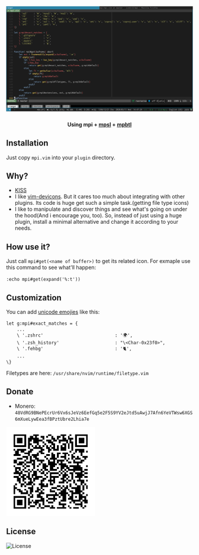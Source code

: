 <h1 align="center">
	<img width="900" src="assets/screenshot.png" alt="mpi">
    <br/>
    <h4 align="center">Using mpi + <a href="https://github.com/LinArcX/mpsl">mpsl</a> + <a href="https://github.com/LinArcX/mpbtl">mpbtl</a></h4>
</h1>

## Installation
Just copy `mpi.vim` into your `plugin` directory.

## Why?
- [KISS](https://en.wikipedia.org/wiki/KISS_principle)
- I like [vim-devicons](https://github.com/ryanoasis/vim-devicons). But it cares too much about integrating with other plugins. Its code is huge get such a simple task.(getting file type icons)
- I like to manipulate and discover things and see what's going on under the hood(And i encourage you, too). So, instead of just using a huge plugin, install a minimal alternative and change it according to your needs.

## How use it?
Just call `mpi#get(<name of buffer>)` to get its related icon. For exmaple use this command to see what'll happen:

`:echo mpi#get(expand('%:t'))`

## Customization
You can add [unicode emojies](https://en.wikipedia.org/wiki/Template:Emoji_(Unicode_block)) like this:

```
let g:mpi#exact_matches = {
    ...
    \ '.zshrc'                           : '🌍',
    \ '.zsh_history'                     : "\<Char-0x23f0>",
    \ '.fehbg'                           : '🐈',
    ...
\}
```

Filetypes are here:
`/usr/share/nvim/runtime/filetype.vim`

## Donate
- Monero: `48VdRG9BNePEcrUr6Vx6sJeVz6EefGq5e2F5S9YV2eJtd5uAwjJ7Afn6YeVTWsw6XGS6mXueLywEea3fBPztUbre2Lhia7e`
<img src="assets/monero.png" align="center" />

## License
![License](https://img.shields.io/github/license/LinArcX/mpi.svg)
